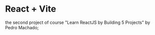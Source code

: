 # React + Vite
the second project of course "Learn ReactJS by Building 5 Projects" by Pedro Machado;